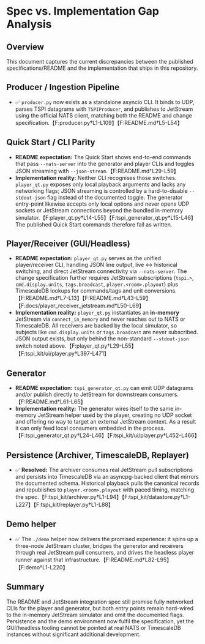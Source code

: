 # Spec vs. Implementation Gap Analysis

## Overview
This document captures the current discrepancies between the published specifications/README and the implementation that ships in this repository.

## Producer / Ingestion Pipeline
- ✅ `producer.py` now exists as a standalone asyncio CLI. It binds to UDP, parses TSPI datagrams with `TSPIProducer`, and publishes to JetStream using the official NATS client, matching both the README and change specification.【F:producer.py†L1-L109】【F:README.md†L5-L54】

## Quick Start / CLI Parity
- **README expectation:** The Quick Start shows end-to-end commands that pass `--nats-server` into the generator and player CLIs and toggles JSON streaming with `--json-stream`.【F:README.md†L29-L59】
- **Implementation reality:** Neither CLI recognises those switches. `player_qt.py` exposes only local playback arguments and lacks any networking flags; JSON streaming is controlled by a hard-to-disable `--stdout-json` flag instead of the documented toggle. The generator entry-point likewise accepts only local options and never opens UDP sockets or JetStream connections beyond the bundled in-memory simulator.【F:player_qt.py†L14-L55】【F:tspi_generator_qt.py†L15-L46】 The published Quick Start commands therefore fail as written.

## Player/Receiver (GUI/Headless)
- **README expectation:** `player_qt.py` serves as the unified player/receiver CLI, handling JSON line output, live ↔ historical switching, and direct JetStream connectivity via `--nats-server`. The change specification further requires JetStream subscriptions (`tspi.>`, `cmd.display.units`, `tags.broadcast`, `player.<room>.playout`) plus TimescaleDB lookups for commands/tags and unit conversions.【F:README.md†L7-L13】【F:README.md†L43-L59】【F:docs/player_receiver_jetstream.md†L50-L69】
- **Implementation reality:** `player_qt.py` instantiates an **in-memory** JetStream via `connect_in_memory` and never reaches out to NATS or TimescaleDB. All receivers are backed by the local simulator, so subjects like `cmd.display.units` or `tags.broadcast` are never subscribed. JSON output exists, but only behind the non-standard `--stdout-json` switch noted above.【F:player_qt.py†L29-L55】【F:tspi_kit/ui/player.py†L397-L471】

## Generator
- **README expectation:** `tspi_generator_qt.py` can emit UDP datagrams and/or publish directly to JetStream for downstream consumers.【F:README.md†L61-L65】
- **Implementation reality:** The generator wires itself to the same in-memory JetStream helper used by the player, creating no UDP socket and offering no way to target an external JetStream context. As a result it can only feed local consumers embedded in the process.【F:tspi_generator_qt.py†L24-L46】【F:tspi_kit/ui/player.py†L452-L466】

## Persistence (Archiver, TimescaleDB, Replayer)
- ✅ **Resolved:** The archiver consumes real JetStream pull subscriptions and persists into TimescaleDB via an asyncpg-backed client that mirrors the documented schema. Historical playback pulls the canonical records and republishes to `player.<room>.playout` with paced timing, matching the spec.【F:tspi_kit/archiver.py†L1-L94】【F:tspi_kit/datastore.py†L1-L227】【F:tspi_kit/replayer.py†L1-L88】

## Demo helper
- ✅ The `./demo` helper now delivers the promised experience: it spins up a three-node JetStream cluster, bridges the generator and receivers through real JetStream pull consumers, and drives the headless player runner against that infrastructure.【F:README.md†L82-L95】【F:demo†L1-L220】

## Summary
The README and JetStream integration spec still promise fully networked CLIs for the player and generator, but both entry points remain hard-wired to the in-memory JetStream simulator and omit the documented flags. Persistence and the demo environment now fulfil the specification, yet the GUI/headless tooling cannot be pointed at real NATS or TimescaleDB instances without significant additional development.
